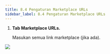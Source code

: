 ```yaml
---
title: 8.4 Pengaturan Marketplace URLs
sidebar_label: 8.4 Pengaturan Marketplace URLs
---
```

1. ﻿**Tab Marketplace URLs.**

   Masukan semua link marketplace (jika ada).

![](/img/tab-marketplace-urls-dashboard-onee.png)